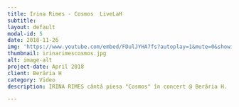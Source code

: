 ```yaml
---
title: Irina Rimes - Cosmos  LiveLaH
subtitle: 
layout: default
modal-id: 5
date: 2018-11-26
img: 'https://www.youtube.com/embed/FDulJYHA7fs?autoplay=1&mute=0&showinfo=0&loop=1&list=PL4ZHc1f3Rxy0aWbEQxj4arvwnAxQOFL6T&enablejsapi=1&amp'
thumbnail: irinarimescosmos.jpg
alt: image-alt
project-date: April 2018
client: Berăria H
category: Video
description: IRINA RIMES cântă piesa "Cosmos" în concert @ Berăria H.

---
```

